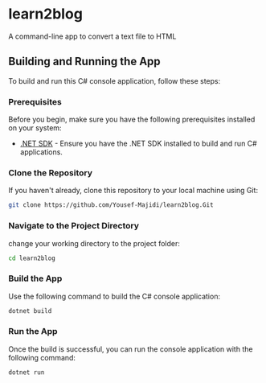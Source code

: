 # learn2blog

A command-line app to convert a text file to HTML

## Building and Running the App

To build and run this C# console application, follow these steps:

### Prerequisites

Before you begin, make sure you have the following prerequisites installed on your system:

-   [.NET SDK](https://dotnet.microsoft.com/en-us/download) - Ensure you have the .NET SDK installed to build and run C# applications.

### Clone the Repository

If you haven't already, clone this repository to your local machine using Git:

```bash
git clone https://github.com/Yousef-Majidi/learn2blog.Git
```

### Navigate to the Project Directory

change your working directory to the project folder:

```bash
cd learn2blog
```

### Build the App

Use the following command to build the C# console application:

```bash
dotnet build
```

### Run the App

Once the build is successful, you can run the console application with the following command:

```bash
dotnet run
```
